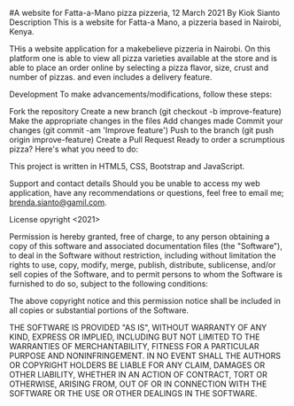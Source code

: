 #A website for Fatta-a-Mano pizza pizzeria, 12 March 2021
By Kiok Sianto
Description
This is a website for Fatta-a Mano, a pizzeria based in Nairobi, Kenya. 

THis a website application for a makebelieve pizzeria in Nairobi. On this platform one is able to view all pizza
varieties available at the store and is able to place an order online by selecting a pizza flavor, size, crust and number of pizzas.
and even includes a delivery feature.

Development
To make advancements/modifications, follow these steps:

Fork the repository
Create a new branch (git checkout -b improve-feature)
Make the appropriate changes in the files
Add changes made
Commit your changes (git commit -am 'Improve feature')
Push to the branch (git push origin improve-feature)
Create a Pull Request
Ready to order a scrumptious pizza?
Here's what you need to do:


This project is written in HTML5, CSS, Bootstrap and JavaScript.

Support and contact details
Should you be unable to access my web application, have any recommendations or questions, feel free to email me; brenda.sianto@gamil.com.

License
opyright <2021> <Kiok Sianto>

Permission is hereby granted, free of charge, to any person obtaining a copy of this software and associated documentation files (the "Software"), to deal in the Software without restriction, including without limitation the rights to use, copy, modify, merge, publish, distribute, sublicense, and/or sell copies of the Software, and to permit persons to whom the Software is furnished to do so, subject to the following conditions:

The above copyright notice and this permission notice shall be included in all copies or substantial portions of the Software.

THE SOFTWARE IS PROVIDED "AS IS", WITHOUT WARRANTY OF ANY KIND, EXPRESS OR IMPLIED, INCLUDING BUT NOT LIMITED TO THE WARRANTIES OF MERCHANTABILITY, FITNESS FOR A PARTICULAR PURPOSE AND NONINFRINGEMENT. IN NO EVENT SHALL THE AUTHORS OR COPYRIGHT HOLDERS BE LIABLE FOR ANY CLAIM, DAMAGES OR OTHER LIABILITY, WHETHER IN AN ACTION OF CONTRACT, TORT OR OTHERWISE, ARISING FROM, OUT OF OR IN CONNECTION WITH THE SOFTWARE OR THE USE OR OTHER DEALINGS IN THE SOFTWARE.

